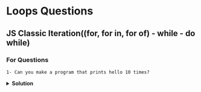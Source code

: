 # Loops Questions
## JS Classic Iteration((for, for in, for of) - while - do while)
### For Questions
```
1- Can you make a program that prints hello 10 times?
```
<details><summary><b>Solution</b></summary>
for (let i = 1; i <= 10; i++) {
  console.log(`${i}: Hello`);
}
</details>
